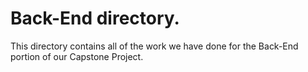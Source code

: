 # Back-End directory.
This directory contains all of the work we have done for the Back-End portion of our Capstone Project.